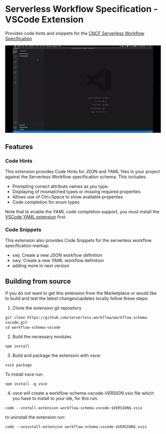 # Serverless Workflow Specification - VSCode Extension

Provides code hints and snippets for the [CNCF Serverless Workflow Specification](https://github.com/serverlessworkflow/specification)

<p align="center">
<img src="resources/extexample.gif" width="550px"/>
</p>

## Features

### Code Hints

This extension provides Code Hints for JSON and YAML files in your project against the
Serverless Workflow specification schema.
This includes:

- Prompting correct attribute names as you type.
- Displaying of mismatched types or missing required properties
- Allows use of Ctrl+Space to show available properties
- Code completion for enum types

Note that to enable the YAML code completion support, you must 
install the [VSCode YAML extension](https://marketplace.visualstudio.com/items?itemName=redhat.vscode-yaml) first.

### Code Snippets

This extension also provides Code Snippets for the serverless workflow specification markup:

- swj: Create a new JSON workflow definition
- swy: Create a new YAML workflow definition
- adding more in next version

## Building from source

If you do not want to get this extension from the Marketplace or would like to build and test
the latest changes/updates locally follow these steps:

1. Clone the extension git repository

``` text
git clone https://github.com/serverless-workflow/workflow-schema-vscode.git
cd workflow-schema-vscode
```

2. Build the necessary modules

``` text
npm install
```

3. Build and package the extension with vsce:

``` text
vsce package
```

To install vsce run:

``` text
npm install -g vsce
```

4. vsce will create a workflow-schema-vscode-$VERSION$.vsix file which you have to install to your ide, for this run:

``` text
code --install-extension workflow-schema-vscode-$VERSION$.vsix
```

to uninstall the extension run:

``` text
code --uninstall-extension workflow-schema-vscode-$VERSION$.vsix
```
